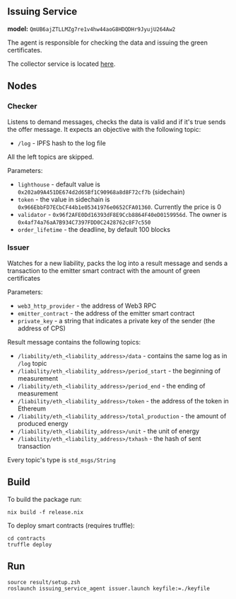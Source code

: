 Issuing Service
---------------

**model:** `QmUB6ajZTLLMZg7re1v4hw44aoG8HDQDHr9JyujU264Aw2`

The agent is responsible for checking the data and issuing the green certificates.

The collector service is located [here](https://github.com/DAO-IPCI/collector-service).

## Nodes

### Checker

Listens to demand messages, checks the data is valid and if it's true sends the offer message.
It expects an objective with the following topic:

* `/log` - IPFS hash to the log file

All the left topics are skipped.

Parameters:

* `lighthouse` - default value is `0x202a09A451DE674d2d65Bf1C90968a8d8F72cf7b` (sidechain)
* `token` - the value in sidechain is `0x966EbbFD7ECbCF44b1e05341976e0652CFA01360`. Currently the price is 0
* `validator` - `0x96f2AFE0Dd16393dF8E9Ccb8864F40eD0159956d`. The owner is `0x4af74a76aA7B934C7397FDD0C2428762c8F7c550`
* `order_lifetime` - the deadline, by default 100 blocks

### Issuer

Watches for a new liability, packs the log into a result message and sends a transaction to the emitter smart contract with the amount of green certificates

Parameters:

* `web3_http_provider` - the address of Web3 RPC
* `emitter_contract` - the address of the emitter smart contract
* `private_key` - a string that indicates a private key of the sender (the address of CPS)

Result message contains the following topics:

* `/liability/eth_<liability_address>/data` - contains the same log as in `/log` topic
* `/liability/eth_<liability_address>/period_start` - the beginning of measurement
* `/liability/eth_<liability_address>/period_end` - the ending of measurement
* `/liability/eth_<liability_address>/token` - the address of the token in Ethereum
* `/liability/eth_<liability_address>/total_production` - the amount of produced energy
* `/liability/eth_<liability_address>/unit` - the unit of energy
* `/liability/eth_<liability_address>/txhash` - the hash of sent transaction

Every topic's type is `std_msgs/String`

## Build

To build the package run:

```
nix build -f release.nix
```

To deploy smart contracts (requires truffle):

```
cd contracts
truffle deploy
```

## Run

```
source result/setup.zsh
roslaunch issuing_service_agent issuer.launch keyfile:=./keyfile
```
